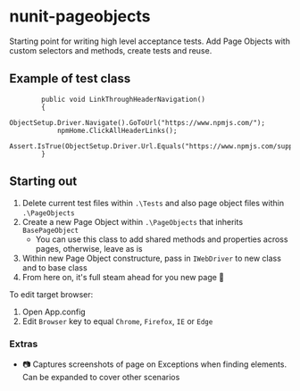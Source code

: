 # nunit-pageobjects

Starting point for writing high level acceptance tests. Add Page Objects with custom selectors and methods, create tests and reuse.

## Example of test class

```[TestMethod]
        public void LinkThroughHeaderNavigation()
        {
            ObjectSetup.Driver.Navigate().GoToUrl("https://www.npmjs.com/");
            npmHome.ClickAllHeaderLinks();
            Assert.IsTrue(ObjectSetup.Driver.Url.Equals("https://www.npmjs.com/support"));
        }
```

## Starting out

1. Delete current test files within ```.\Tests``` and also page object files within ```.\PageObjects```
2. Create a new Page Object within ```.\PageObjects``` that inherits ```BasePageObject```
	* You can use this class to add shared methods and properties across pages, otherwise, leave as is
3. Within new Page Object constructure, pass in ```IWebDriver``` to new class and to base class
4. From here on, it's full steam ahead for you new page :steam_locomotive:

To edit target browser:
1. Open App.config
2. Edit ```Browser``` key to equal ```Chrome```, ```Firefox```, ```IE``` or ```Edge```


### Extras

* :camera: Captures screenshots of page on Exceptions when finding elements. Can be expanded to cover other scenarios
